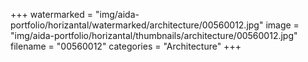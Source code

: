 +++
watermarked = "img/aida-portfolio/horizantal/watermarked/architecture/00560012.jpg"
image = "img/aida-portfolio/horizantal/thumbnails/architecture/00560012.jpg"
filename = "00560012"
categories = "Architecture"
+++
